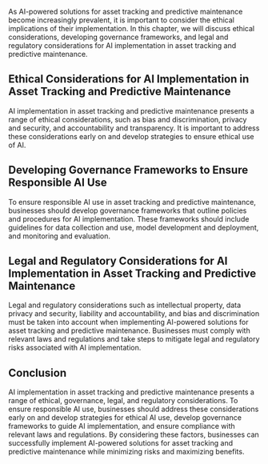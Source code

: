 
As AI-powered solutions for asset tracking and predictive maintenance become increasingly prevalent, it is important to consider the ethical implications of their implementation. In this chapter, we will discuss ethical considerations, developing governance frameworks, and legal and regulatory considerations for AI implementation in asset tracking and predictive maintenance.

Ethical Considerations for AI Implementation in Asset Tracking and Predictive Maintenance
-----------------------------------------------------------------------------------------

AI implementation in asset tracking and predictive maintenance presents a range of ethical considerations, such as bias and discrimination, privacy and security, and accountability and transparency. It is important to address these considerations early on and develop strategies to ensure ethical use of AI.

Developing Governance Frameworks to Ensure Responsible AI Use
-------------------------------------------------------------

To ensure responsible AI use in asset tracking and predictive maintenance, businesses should develop governance frameworks that outline policies and procedures for AI implementation. These frameworks should include guidelines for data collection and use, model development and deployment, and monitoring and evaluation.

Legal and Regulatory Considerations for AI Implementation in Asset Tracking and Predictive Maintenance
------------------------------------------------------------------------------------------------------

Legal and regulatory considerations such as intellectual property, data privacy and security, liability and accountability, and bias and discrimination must be taken into account when implementing AI-powered solutions for asset tracking and predictive maintenance. Businesses must comply with relevant laws and regulations and take steps to mitigate legal and regulatory risks associated with AI implementation.

Conclusion
----------

AI implementation in asset tracking and predictive maintenance presents a range of ethical, governance, legal, and regulatory considerations. To ensure responsible AI use, businesses should address these considerations early on and develop strategies for ethical AI use, develop governance frameworks to guide AI implementation, and ensure compliance with relevant laws and regulations. By considering these factors, businesses can successfully implement AI-powered solutions for asset tracking and predictive maintenance while minimizing risks and maximizing benefits.

